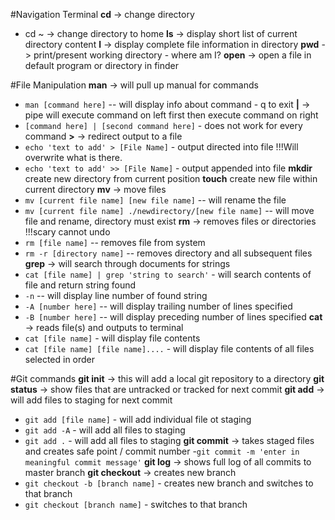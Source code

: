 #Navigation Terminal
**cd** -> change directory
- cd ~ -> change directory to home
**ls** -> display short list of current directory content
**l** -> display complete file information in directory
**pwd** -> print/present working directory - where am I?
**open** -> open a file in default program or directory in finder

#File Manipulation
**man** -> will pull up manual for commands
- `man [command here]` -- will display info about command - q to exit
**|** -> pipe will execute command on left first then execute command on right
- `[command here] | [second command here]` - does not work for every command
**>** -> redirect output to a file
- `echo 'text to add' > [File Name]` - output directed into file  !!!Will overwrite what is there.
- `echo 'text to add' >> [File Name]` - output appended into file
**mkdir** create new directory from current position
**touch** create new file within current directory
**mv** -> move files
- `mv [current file name] [new file name]` -- will rename the file
- `mv [current file name] ./newdirectory/[new file name]` -- will move file and rename, directory must exist 
**rm** -> removes files or directories !!!scary cannot undo
- `rm [file name]` -- removes file from system
- `rm -r [directory name]` -- removes directory and all subsequent files 
**grep** -> will search through documents for strings
- `cat [file name] | grep 'string to search'` - will search contents of file and return string found
- `-n` -- will display line number of found string
- `-A [number here]` -- will display trailing number of lines specified
- `-B [number here]` -- will display preceding number of lines specified
**cat** -> reads file(s) and outputs to terminal
- `cat [file name]` - will display file contents
- `cat [file name] [file name]....` - will display file contents of all files selected in order

#Git commands
**git init** -> this will add a local git repository to a directory
**git status** -> show files that are untracked or tracked for next commit
**git add** -> will add files to staging for next commit
- `git add [file name]` - will add individual file ot staging
- `git add -A` - will add all files to staging
- `git add .` - will add all files to staging
**git commit** -> takes staged files and creates safe point / commit number
-`git commit -m 'enter in meaningful commit message'`
**git log** -> shows full log of all commits to master branch
**git checkout** -> creates new branch
- `git checkout -b [branch name]` - creates new branch and switches to that branch
- `git checkout [branch name]` - switches to that branch